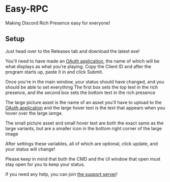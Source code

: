 # Easy-RPC
Making Discord Rich Presence easy for everyone!

## Setup
Just head over to the Releases tab and download the latest exe!

You'll need to have made an [OAuth application](https://discordapp.com/developers/applications/), the name of which will be what displays as what you're playing. Copy the Client ID and after the program starts up, paste it in and click Submit.

Once you're in the main window, your status should have changed, and you should be able to set everything
The first box sets the top text in the rich presence, and the second box sets the bottom text in the rich presence

The large picture asset is the name of an asset you'll have to upload to the [OAuth application](https://discordapp.com/developers/applications/) and the large hover text is the text that appears when you hover over the large iamge.

The small picture asset and small hover text are both the exact same as the large variants, but are a smaller icon in the bottom right corner of the large image

After settings these variables, all of which are optional, click update, and your status will change!

Please keep in mind that both the CMD and the UI window that open must stay open for you to keep your status.

If you need any help, you can join [the support server](https://discord.gg/eJhG4Tq)!
